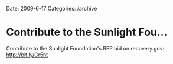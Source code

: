 Date: 2009-6-17
Categories: /archive

# Contribute to the Sunlight Fou...

Contribute to the Sunlight Foundation's RFP bid on recovery.gov:  <a href="http://bit.ly/Cr5ht" rel="nofollow">http://bit.ly/Cr5ht</a>

